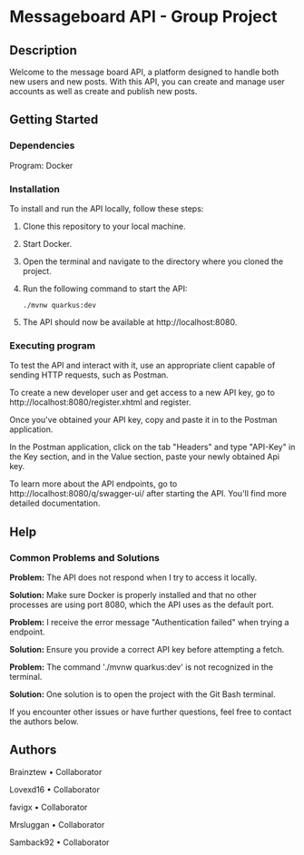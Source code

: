 # Messageboard API - Group Project

## Description

Welcome to the message board API, a platform designed to handle both new users and new posts. With this API, you can create and manage user accounts as well as create and publish new posts.

## Getting Started

### Dependencies

Program: Docker

### Installation

To install and run the API locally, follow these steps:

1. Clone this repository to your local machine.

2. Start Docker.

3. Open the terminal and navigate to the directory where you cloned the project.

4. Run the following command to start the API:

    ```
    ./mvnw quarkus:dev
    ```

5. The API should now be available at http://localhost:8080.

### Executing program

To test the API and interact with it, use an appropriate client capable of sending HTTP requests, such as Postman.

To create a new developer user and get access to a new API key, go to http://localhost:8080/register.xhtml and register.

Once you've obtained your API key, copy and paste it in to the Postman application.

In the Postman application, click on the tab "Headers" and type "API-Key" in the Key section, and in the Value section, paste your newly obtained Api key.

To learn more about the API endpoints, go to http://localhost:8080/q/swagger-ui/ after starting the API. You'll find more detailed documentation.

## Help

### Common Problems and Solutions

**Problem:** The API does not respond when I try to access it locally.

**Solution:** Make sure Docker is properly installed and that no other processes are using port 8080, which the API uses as the default port.


**Problem:** I receive the error message "Authentication failed" when trying a endpoint.

**Solution:** Ensure you provide a correct API key before attempting a fetch.


**Problem:** The command './mvnw quarkus:dev' is not recognized in the terminal.

**Solution:** One solution is to open the project with the Git Bash terminal.


If you encounter other issues or have further questions, feel free to contact the authors below.

## Authors

Brainztew • Collaborator

Lovexd16 • Collaborator

favigx • Collaborator

Mrsluggan • Collaborator

Samback92 • Collaborator

